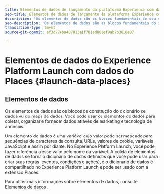 ```yaml
---
title: Elementos de dados de lançamento da plataforma Experience com dados do local
seo-title: Elementos de dados de lançamento da plataforma Experience com dados do local
description: 'Os elementos de dados são os blocos fundamentais do seu dicionário de dados (ou mapa de dados). '
seo-description: 'Os elementos de dados são os blocos fundamentais do seu dicionário de dados (ou mapa de dados). '
translation-type: tm+mt
source-git-commit: ef3d77eba407013e1f701ed001ef9ab7b3818e07

---
```



# Elementos de dados do Experience Platform Launch com dados do Places {#launch-data-places}

## Elementos de dados

Os elementos de dados são os blocos de construção do dicionário de dados ou do mapa de dados. Você pode usar os elementos de dados para coletar, organizar e fornecer dados através de marketing e tecnologia de anúncios.

Um elemento de dados é uma variável cujo valor pode ser mapeado para sequências de caracteres de consulta, URLs, valores de cookie, variáveis JavaScript e assim por diante. No Experience Platform Launch, você pode fazer referência a esse valor pelo nome da variável. A coleta de elementos de dados se torna o dicionário de dados definidos que você pode usar para criar suas regras (eventos, condições e ações), e o dicionário de dados é compartilhado no Experience Platform Launch e pode ser usado com a extensão Places.

Para obter mais informações sobre elementos de dados, consulte Elementos [de dados](https://docs.adobelaunch.com/launch-reference/managing-resources/data-elements) .

